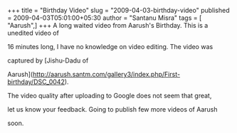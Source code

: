 +++
title = "Birthday Video"
slug = "2009-04-03-birthday-video"
published = 2009-04-03T05:01:00+05:30
author = "Santanu Misra"
tags = [ "Aarush",]
+++
A long waited video from Aarush's Birthday. This is a unedited video of

16 minutes long, I have no knowledge on video editing. The video was

captured by [Jishu-Dadu of

Aarush](http://aarush.santm.com/gallery3/index.php/First-birthday/DSC_0042).

The video quality after uploading to Google does not seem that great,

let us know your feedback. Going to publish few more videos of Aarush

soon.
